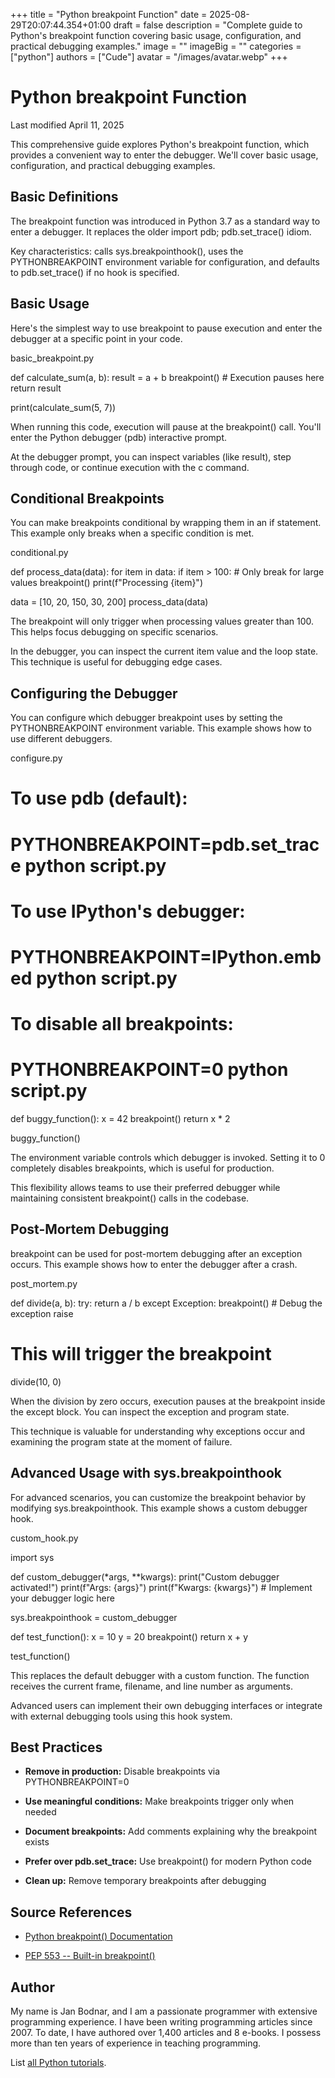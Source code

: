 +++
title = "Python breakpoint Function"
date = 2025-08-29T20:07:44.354+01:00
draft = false
description = "Complete guide to Python's breakpoint function covering basic usage, configuration, and practical debugging examples."
image = ""
imageBig = ""
categories = ["python"]
authors = ["Cude"]
avatar = "/images/avatar.webp"
+++

# Python breakpoint Function

Last modified April 11, 2025

This comprehensive guide explores Python's breakpoint function, 
which provides a convenient way to enter the debugger. We'll cover basic 
usage, configuration, and practical debugging examples.

## Basic Definitions

The breakpoint function was introduced in Python 3.7 as a 
standard way to enter a debugger. It replaces the older import pdb; 
pdb.set_trace() idiom.

Key characteristics: calls sys.breakpointhook(), uses the 
PYTHONBREAKPOINT environment variable for configuration, and 
defaults to pdb.set_trace() if no hook is specified.

## Basic Usage

Here's the simplest way to use breakpoint to pause execution 
and enter the debugger at a specific point in your code.

basic_breakpoint.py
  

def calculate_sum(a, b):
    result = a + b
    breakpoint()  # Execution pauses here
    return result

print(calculate_sum(5, 7))

When running this code, execution will pause at the breakpoint() 
call. You'll enter the Python debugger (pdb) interactive prompt.

At the debugger prompt, you can inspect variables (like result), 
step through code, or continue execution with the c command.

## Conditional Breakpoints

You can make breakpoints conditional by wrapping them in an if statement. 
This example only breaks when a specific condition is met.

conditional.py
  

def process_data(data):
    for item in data:
        if item &gt; 100:  # Only break for large values
            breakpoint()
        print(f"Processing {item}")

data = [10, 20, 150, 30, 200]
process_data(data)

The breakpoint will only trigger when processing values greater than 100. 
This helps focus debugging on specific scenarios.

In the debugger, you can inspect the current item value and 
the loop state. This technique is useful for debugging edge cases.

## Configuring the Debugger

You can configure which debugger breakpoint uses by setting 
the PYTHONBREAKPOINT environment variable. This example shows 
how to use different debuggers.

configure.py
  

# To use pdb (default):
# PYTHONBREAKPOINT=pdb.set_trace python script.py

# To use IPython's debugger:
# PYTHONBREAKPOINT=IPython.embed python script.py

# To disable all breakpoints:
# PYTHONBREAKPOINT=0 python script.py

def buggy_function():
    x = 42
    breakpoint()
    return x * 2

buggy_function()

The environment variable controls which debugger is invoked. Setting it to 
0 completely disables breakpoints, which is useful for production.

This flexibility allows teams to use their preferred debugger while 
maintaining consistent breakpoint() calls in the codebase.

## Post-Mortem Debugging

breakpoint can be used for post-mortem debugging after an 
exception occurs. This example shows how to enter the debugger after a crash.

post_mortem.py
  

def divide(a, b):
    try:
        return a / b
    except Exception:
        breakpoint()  # Debug the exception
        raise

# This will trigger the breakpoint
divide(10, 0)

When the division by zero occurs, execution pauses at the breakpoint 
inside the except block. You can inspect the exception and program state.

This technique is valuable for understanding why exceptions occur and 
examining the program state at the moment of failure.

## Advanced Usage with sys.breakpointhook

For advanced scenarios, you can customize the breakpoint behavior by 
modifying sys.breakpointhook. This example shows a custom 
debugger hook.

custom_hook.py
  

import sys

def custom_debugger(*args, **kwargs):
    print("Custom debugger activated!")
    print(f"Args: {args}")
    print(f"Kwargs: {kwargs}")
    # Implement your debugger logic here

sys.breakpointhook = custom_debugger

def test_function():
    x = 10
    y = 20
    breakpoint()
    return x + y

test_function()

This replaces the default debugger with a custom function. The function 
receives the current frame, filename, and line number as arguments.

Advanced users can implement their own debugging interfaces or integrate 
with external debugging tools using this hook system.

## Best Practices

- **Remove in production:** Disable breakpoints via PYTHONBREAKPOINT=0

- **Use meaningful conditions:** Make breakpoints trigger only when needed

- **Document breakpoints:** Add comments explaining why the breakpoint exists

- **Prefer over pdb.set_trace:** Use breakpoint() for modern Python code

- **Clean up:** Remove temporary breakpoints after debugging

## Source References

- [Python breakpoint() Documentation](https://docs.python.org/3/library/functions.html#breakpoint)

- [PEP 553 -- Built-in breakpoint()](https://www.python.org/dev/peps/pep-0553/)

## Author

My name is Jan Bodnar, and I am a passionate programmer with extensive
programming experience. I have been writing programming articles since 2007.
To date, I have authored over 1,400 articles and 8 e-books. I possess more
than ten years of experience in teaching programming.

List [all Python tutorials](/python/).